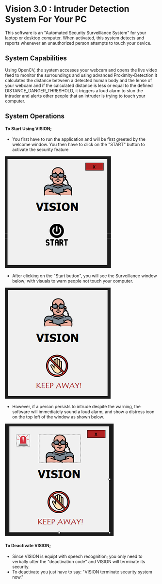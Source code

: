 # Vision 3.0 : Intruder Detection System For Your PC

This software is an "Automated Security Surveillance System" for your laptop or desktop computer.
When activated, this system detects and reports whenever an unauthorized person attempts to touch your device.

## System Capabilities
Using OpenCV, the system accesses your webcam and opens the live video feed to monitor the surroundings and using advanced Proximity-Detection it calculates the distance between a detected human body and the lense of your webcam and if the calculated distance is less or equal to the defined DISTANCE_DANGER_THRESHOLD, it triggers a loud alarm to stun the intruder and alerts other people that an intruder is trying to touch your computer.

## System Operations
#### To Start Using VISION; 
- You first have to run the application and will be first greeted by the welcome window. You then have to click on the "START" button to activate the security feature

![alt text](https://github.com/Elijah-Detilisi/Vision-3.0/blob/master/Vision.GUI/Resources/Screenshots/1.PNG?raw=true)

- After clicking on the "Start button", you will see the Surveillance window below; with visuals to warn people not touch your computer. 
 
![alt text](https://github.com/Elijah-Detilisi/Vision-3.0/blob/master/Vision.GUI/Resources/Screenshots/2.PNG?raw=true)

- However, if a person persists to intrude despite the warning, the software will immediately sound a loud alarm, and show a distress icon on the top left of the window as shown below.
 
![alt text](https://github.com/Elijah-Detilisi/Vision-3.0/blob/master/Vision.GUI/Resources/Screenshots/3.PNG?raw=true)

#### To Deactivate VISION;

- Since VISION is equipt with speech recognition; you only need to verbally utter the "deactivation code" and VISION will terminate its security.
- To deactivate you just have to say: "VISION terminate security system now."
